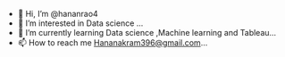 - 👋 Hi, I’m @hananrao4
- 👀 I’m interested in Data science ...
- 🌱 I’m currently learning Data science ,Machine learning and Tableau...
- 📫 How to reach me Hananakram396@gmail.com...

<!---
hananrao4/hananrao4 is a ✨ special ✨ repository because its `README.md` (this file) appears on your GitHub profile.
You can click the Preview link to take a look at your changes.
--->
